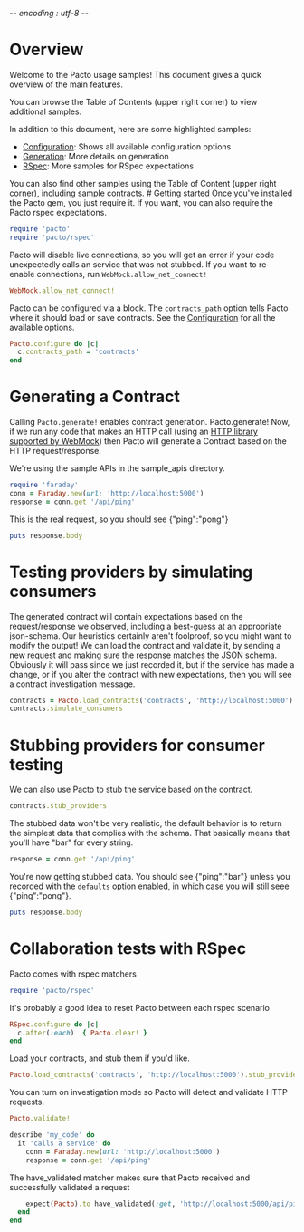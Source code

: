 -*- encoding : utf-8 -*-
# Overview
Welcome to the Pacto usage samples!
This document gives a quick overview of the main features.

You can browse the Table of Contents (upper right corner) to view additional samples.

In addition to this document, here are some highlighted samples:
<ul>
  <li><a href="configuration">Configuration</a>: Shows all available configuration options</li>
  <li><a href="generation">Generation</a>: More details on generation</li>
  <li><a href="rspec">RSpec</a>: More samples for RSpec expectations</li>
</ul>
You can also find other samples using the Table of Content (upper right corner), including sample contracts.
# Getting started
Once you've installed the Pacto gem, you just require it.  If you want, you can also require the Pacto rspec expectations.

```rb
require 'pacto'
require 'pacto/rspec'
```

Pacto will disable live connections, so you will get an error if
your code unexpectedly calls an service that was not stubbed.  If you
want to re-enable connections, run `WebMock.allow_net_connect!`

```rb
WebMock.allow_net_connect!
```

Pacto can be configured via a block.  The `contracts_path` option tells Pacto where it should load or save contracts.  See the [Configuration](configuration.html) for all the available options.

```rb
Pacto.configure do |c|
  c.contracts_path = 'contracts'
end
```

# Generating a Contract
Calling `Pacto.generate!` enables contract generation.
Pacto.generate!
Now, if we run any code that makes an HTTP call (using an
[HTTP library supported by WebMock](https://github.com/bblimke/webmock#supported-http-libraries))
then Pacto will generate a Contract based on the HTTP request/response.

We're using the sample APIs in the sample_apis directory.

```rb
require 'faraday'
conn = Faraday.new(url: 'http://localhost:5000')
response = conn.get '/api/ping'
```

This is the real request, so you should see {"ping":"pong"}

```rb
puts response.body
```

# Testing providers by simulating consumers
The generated contract will contain expectations based on the request/response we observed,
including a best-guess at an appropriate json-schema.  Our heuristics certainly aren't foolproof,
so you might want to modify the output!
We can load the contract and validate it, by sending a new request and making sure
the response matches the JSON schema.  Obviously it will pass since we just recorded it,
but if the service has made a change, or if you alter the contract with new expectations,
then you will see a contract investigation message.

```rb
contracts = Pacto.load_contracts('contracts', 'http://localhost:5000')
contracts.simulate_consumers
```

# Stubbing providers for consumer testing
We can also use Pacto to stub the service based on the contract.

```rb
contracts.stub_providers
```

The stubbed data won't be very realistic, the default behavior is to return the simplest data
that complies with the schema.  That basically means that you'll have "bar" for every string.

```rb
response = conn.get '/api/ping'
```

You're now getting stubbed data.  You should see {"ping":"bar"} unless you recorded with
the `defaults` option enabled, in which case you will still seee {"ping":"pong"}.

```rb
puts response.body
```

# Collaboration tests with RSpec
Pacto comes with rspec matchers

```rb
require 'pacto/rspec'
```

It's probably a good idea to reset Pacto between each rspec scenario

```rb
RSpec.configure do |c|
  c.after(:each)  { Pacto.clear! }
end
```

Load your contracts, and stub them if you'd like.

```rb
Pacto.load_contracts('contracts', 'http://localhost:5000').stub_providers
```

You can turn on investigation mode so Pacto will detect and validate HTTP requests.

```rb
Pacto.validate!

describe 'my_code' do
  it 'calls a service' do
    conn = Faraday.new(url: 'http://localhost:5000')
    response = conn.get '/api/ping'
```

The have_validated matcher makes sure that Pacto received and successfully validated a request

```rb
    expect(Pacto).to have_validated(:get, 'http://localhost:5000/api/ping')
  end
end
```


